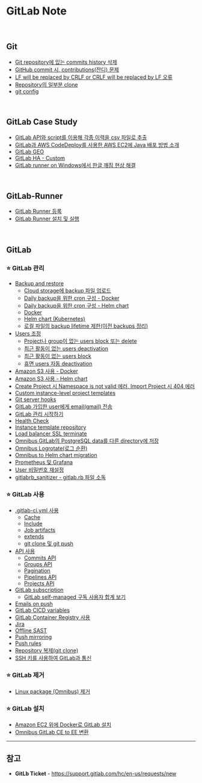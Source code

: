 # GitLab Note

<br>

## Git
- [Git repository에 있는 commits history 삭제](https://github.com/bigmtn1113/GitLab-Note/blob/master/Git/Git%20repository%EC%97%90%20%EC%9E%88%EB%8A%94%20commits%20history%20%EC%82%AD%EC%A0%9C.md)
- [GitHub commit 시, contributions(잔디) 문제](https://github.com/bigmtn1113/GitLab-Note/blob/master/Git/GitHub%20commit%20%EC%8B%9C%2C%20contributions(%EC%9E%94%EB%94%94)%20%EB%AC%B8%EC%A0%9C.md)
- [LF will be replaced by CRLF or CRLF will be replaced by LF 오류](https://github.com/bigmtn1113/GitLab-Note/blob/master/Git/LF%20will%20be%20replaced%20by%20CRLF%20or%20CRLF%20will%20be%20replaced%20by%20LF%20%EC%98%A4%EB%A5%98.md)
- [Repository의 일부분 clone](https://github.com/bigmtn1113/GitLab-Note/blob/master/Git/Repository%EC%9D%98%20%EC%9D%BC%EB%B6%80%EB%B6%84%20clone.md)
- [git config](https://github.com/bigmtn1113/GitLab-Note/blob/master/Git/git%20config.md)

<br>

## GitLab Case Study
- [GitLab API와 script를 이용해 각종 이력을 csv 파일로 추출](https://github.com/bigmtn1113/GitLab-Note/blob/master/GitLab%20Case%20Study/GitLab%20API%EC%99%80%20script%EB%A5%BC%20%EC%9D%B4%EC%9A%A9%ED%95%B4%20%EA%B0%81%EC%A2%85%20%EC%9D%B4%EB%A0%A5%EC%9D%84%20csv%20%ED%8C%8C%EC%9D%BC%EB%A1%9C%20%EC%B6%94%EC%B6%9C)
- [GitLab과 AWS CodeDeploy를 사용한 AWS EC2에 Java 배포 방법 소개](https://github.com/bigmtn1113/GitLab-Note/tree/master/GitLab%20Case%20Study/GitLab%EA%B3%BC%20AWS%20CodeDeploy%EB%A5%BC%20%EC%82%AC%EC%9A%A9%ED%95%9C%20AWS%20EC2%EC%97%90%20Java%20%EB%B0%B0%ED%8F%AC%20%EB%B0%A9%EB%B2%95%20%EC%86%8C%EA%B0%9C)
- [GitLab GEO](https://github.com/bigmtn1113/GitLab-Note/blob/master/GitLab%20Case%20Study/GitLab%20GEO.md)
- [GitLab HA - Custom](https://github.com/bigmtn1113/GitLab-Note/blob/master/GitLab%20Case%20Study/GitLab%20HA%20-%20Custom.md)
- [GitLab runner on Windows에서 한글 깨짐 현상 해결](https://github.com/bigmtn1113/GitLab-Note/blob/master/GitLab%20Case%20Study/GitLab%20runner%20on%20Windows%EC%97%90%EC%84%9C%20%ED%95%9C%EA%B8%80%20%EA%B9%A8%EC%A7%90%20%ED%98%84%EC%83%81%20%ED%95%B4%EA%B2%B0.md)

<br>

## GitLab-Runner
- [GitLab Runner 등록](https://github.com/bigmtn1113/GitLab-Note/blob/master/GitLab-Runner/GitLab%20Runner%20%EB%93%B1%EB%A1%9D.md)
- [GitLab Runner 설치 및 실행](https://github.com/bigmtn1113/GitLab-Note/blob/master/GitLab-Runner/GitLab%20Runner%20%EC%84%A4%EC%B9%98%20%EB%B0%8F%20%EC%8B%A4%ED%96%89.md)

<br>

## GitLab
### ⭐ GitLab 관리
- [Backup and restore](https://github.com/bigmtn1113/GitLab-Note/tree/master/GitLab/GitLab%20%EA%B4%80%EB%A6%AC/Backup%20and%20restore)
  - [Cloud storage에 backup 파일 업로드](https://github.com/bigmtn1113/GitLab-Note/blob/master/GitLab/GitLab%20%EA%B4%80%EB%A6%AC/Backup%20and%20restore/Cloud%20storage%EC%97%90%20backup%20%ED%8C%8C%EC%9D%BC%20%EC%97%85%EB%A1%9C%EB%93%9C.md)
  - [Daily backup을 위한 cron 구성 - Docker](https://github.com/bigmtn1113/GitLab-Note/blob/master/GitLab/GitLab%20%EA%B4%80%EB%A6%AC/Backup%20and%20restore/Daily%20backup%EC%9D%84%20%EC%9C%84%ED%95%9C%20cron%20%EA%B5%AC%EC%84%B1%20-%20Docker.md)
  - [Daily backup을 위한 cron 구성 - Helm chart](https://github.com/bigmtn1113/GitLab-Note/blob/master/GitLab/GitLab%20%EA%B4%80%EB%A6%AC/Backup%20and%20restore/Daily%20backup%EC%9D%84%20%EC%9C%84%ED%95%9C%20cron%20%EA%B5%AC%EC%84%B1%20-%20Helm%20chart.md)
  - [Docker](https://github.com/bigmtn1113/GitLab-Note/blob/master/GitLab/GitLab%20%EA%B4%80%EB%A6%AC/Backup%20and%20restore/Docker.md)
  - [Helm chart (Kubernetes)](https://github.com/bigmtn1113/GitLab-Note/blob/master/GitLab/GitLab%20%EA%B4%80%EB%A6%AC/Backup%20and%20restore/Helm%20chart%20(Kubernetes).md)
  - [로컬 파일의 backup lifetime 제한(이전 backups 정리)](https://github.com/bigmtn1113/GitLab-Note/blob/master/GitLab/GitLab%20%EA%B4%80%EB%A6%AC/Backup%20and%20restore/%EB%A1%9C%EC%BB%AC%20%ED%8C%8C%EC%9D%BC%EC%9D%98%20backup%20lifetime%20%EC%A0%9C%ED%95%9C(%EC%9D%B4%EC%A0%84%20backups%20%EC%A0%95%EB%A6%AC).md)
- [Users 조정](https://github.com/bigmtn1113/GitLab-Note/tree/master/GitLab/GitLab%20%EA%B4%80%EB%A6%AC/Users%20%EC%A1%B0%EC%A0%95)
  - [Project나 group이 없는 users block 또는 delete](https://github.com/bigmtn1113/GitLab-Note/blob/master/GitLab/GitLab%20%EA%B4%80%EB%A6%AC/Users%20%EC%A1%B0%EC%A0%95/Project%EB%82%98%20group%EC%9D%B4%20%EC%97%86%EB%8A%94%20users%20block%20%EB%98%90%EB%8A%94%20delete.md)
  - [최근 활동이 없는 users deactivation](https://github.com/bigmtn1113/GitLab-Note/blob/master/GitLab/GitLab%20%EA%B4%80%EB%A6%AC/Users%20%EC%A1%B0%EC%A0%95/%EC%B5%9C%EA%B7%BC%20%ED%99%9C%EB%8F%99%EC%9D%B4%20%EC%97%86%EB%8A%94%20users%20deactivation.md)
  - [최근 활동이 없는 users block](https://github.com/bigmtn1113/GitLab-Note/blob/master/GitLab/GitLab%20%EA%B4%80%EB%A6%AC/Users%20%EC%A1%B0%EC%A0%95/%EC%B5%9C%EA%B7%BC%20%ED%99%9C%EB%8F%99%EC%9D%B4%20%EC%97%86%EB%8A%94%20users%20block.md)
  - [휴면 users 자동 deactivation](https://github.com/bigmtn1113/GitLab-Note/blob/master/GitLab/GitLab%20%EA%B4%80%EB%A6%AC/Users%20%EC%A1%B0%EC%A0%95/%ED%9C%B4%EB%A9%B4%20users%20%EC%9E%90%EB%8F%99%20deactivation%20.md)
- [Amazon S3 사용 - Docker](https://github.com/bigmtn1113/GitLab-Note/blob/master/GitLab/GitLab%20%EA%B4%80%EB%A6%AC/Amazon%20S3%20%EC%82%AC%EC%9A%A9%20-%20Docker.md)
- [Amazon S3 사용 - Helm chart](https://github.com/bigmtn1113/GitLab-Note/blob/master/GitLab/GitLab%20%EA%B4%80%EB%A6%AC/Amazon%20S3%20%EC%82%AC%EC%9A%A9%20-%20Helm%20chart.md)
- [Create Project 시 Namespace is not valid 에러, Import Project 시 404 에러](https://github.com/bigmtn1113/GitLab-Note/blob/master/GitLab/GitLab%20%EA%B4%80%EB%A6%AC/Create%20Project%20%EC%8B%9C%20Namespace%20is%20not%20valid%20%EC%97%90%EB%9F%AC%2C%20Import%20Project%20%EC%8B%9C%20404%20%EC%97%90%EB%9F%AC.md)
- [Custom instance-level project templates](https://github.com/bigmtn1113/GitLab-Note/blob/master/GitLab/GitLab%20%EA%B4%80%EB%A6%AC/Custom%20instance-level%20project%20templates.md)
- [Git server hooks](https://github.com/bigmtn1113/GitLab-Note/blob/master/GitLab/GitLab%20%EA%B4%80%EB%A6%AC/Git%20server%20hooks.md)
- [GitLab 가입한 user에게 email(gmail) 전송](https://github.com/bigmtn1113/GitLab-Note/blob/master/GitLab/GitLab%20%EA%B4%80%EB%A6%AC/GitLab%20%EA%B0%80%EC%9E%85%ED%95%9C%20user%EC%97%90%EA%B2%8C%20email(gmail)%20%EC%A0%84%EC%86%A1.md)
- [GitLab 관리 시작하기](https://github.com/bigmtn1113/GitLab-Note/blob/master/GitLab/GitLab%20%EA%B4%80%EB%A6%AC/GitLab%20%EA%B4%80%EB%A6%AC%20%EC%8B%9C%EC%9E%91%ED%95%98%EA%B8%B0.md)
- [Health Check](https://github.com/bigmtn1113/GitLab-Note/blob/master/GitLab/GitLab%20%EA%B4%80%EB%A6%AC/Health%20Check.md)
- [Instance template repository](https://github.com/bigmtn1113/GitLab-Note/blob/master/GitLab/GitLab%20%EA%B4%80%EB%A6%AC/Instance%20template%20repository.md)
- [Load balancer SSL terminate](https://github.com/bigmtn1113/GitLab-Note/blob/master/GitLab/GitLab%20%EA%B4%80%EB%A6%AC/Load%20balancer%20SSL%20terminate.md)
- [Omnibus GitLab의 PostgreSQL data를 다른 directory에 저장](https://github.com/bigmtn1113/GitLab-Note/blob/master/GitLab/GitLab%20%EA%B4%80%EB%A6%AC/Omnibus%20GitLab%EC%9D%98%20PostgreSQL%20data%EB%A5%BC%20%EB%8B%A4%EB%A5%B8%20directory%EC%97%90%20%EC%A0%80%EC%9E%A5.md)
- [Omnibus Logrotate(로그 순환)](https://github.com/bigmtn1113/GitLab-Note/blob/master/GitLab/GitLab%20%EA%B4%80%EB%A6%AC/Omnibus%20Logrotate(%EB%A1%9C%EA%B7%B8%20%EC%88%9C%ED%99%98).md)
- [Omnibus to Helm chart migration](https://github.com/bigmtn1113/GitLab-Note/blob/master/GitLab/GitLab%20%EA%B4%80%EB%A6%AC/Omnibus%20to%20Helm%20chart%20migration.md)
- [Prometheus 및 Grafana](https://github.com/bigmtn1113/GitLab-Note/blob/master/GitLab/GitLab%20%EA%B4%80%EB%A6%AC/Prometheus%20%EB%B0%8F%20Grafana.md)
- [User 비밀번호 재설정](https://github.com/bigmtn1113/GitLab-Note/blob/master/GitLab/GitLab%20%EA%B4%80%EB%A6%AC/User%20%EB%B9%84%EB%B0%80%EB%B2%88%ED%98%B8%20%EC%9E%AC%EC%84%A4%EC%A0%95.md)
- [gitlabrb_sanitizer - gitlab.rb 파일 소독](https://github.com/bigmtn1113/GitLab-Note/blob/master/GitLab/GitLab%20%EA%B4%80%EB%A6%AC/gitlabrb_sanitizer%20-%20gitlab.rb%20%ED%8C%8C%EC%9D%BC%20%EC%86%8C%EB%8F%85.md)

### ⭐ GitLab 사용
- [.gitlab-ci.yml 사용](https://github.com/bigmtn1113/GitLab-Note/tree/master/GitLab/GitLab%20%EC%82%AC%EC%9A%A9/.gitlab-ci.yml%20%EC%82%AC%EC%9A%A9)
  - [Cache](https://github.com/bigmtn1113/GitLab-Note/blob/master/GitLab/GitLab%20%EC%82%AC%EC%9A%A9/.gitlab-ci.yml%20%EC%82%AC%EC%9A%A9/Cache.md)
  - [Include](https://github.com/bigmtn1113/GitLab-Note/blob/master/GitLab/GitLab%20%EC%82%AC%EC%9A%A9/.gitlab-ci.yml%20%EC%82%AC%EC%9A%A9/Include.md)
  - [Job artifacts](https://github.com/bigmtn1113/GitLab-Note/blob/master/GitLab/GitLab%20%EC%82%AC%EC%9A%A9/.gitlab-ci.yml%20%EC%82%AC%EC%9A%A9/Job%20artifacts.md)
  - [extends](https://github.com/bigmtn1113/GitLab-Note/blob/master/GitLab/GitLab%20%EC%82%AC%EC%9A%A9/.gitlab-ci.yml%20%EC%82%AC%EC%9A%A9/extends.md)
  - [git clone 및 git push](https://github.com/bigmtn1113/GitLab-Note/blob/master/GitLab/GitLab%20%EC%82%AC%EC%9A%A9/.gitlab-ci.yml%20%EC%82%AC%EC%9A%A9/git%20clone%20%EB%B0%8F%20git%20push.md)
- [API 사용](https://github.com/bigmtn1113/GitLab-Note/tree/master/GitLab/GitLab%20%EC%82%AC%EC%9A%A9/API%20%EC%82%AC%EC%9A%A9)
  - [Commits API](https://github.com/bigmtn1113/GitLab-Note/blob/master/GitLab/GitLab%20%EC%82%AC%EC%9A%A9/API%20%EC%82%AC%EC%9A%A9/Commits%20API.md)
  - [Groups API](https://github.com/bigmtn1113/GitLab-Note/blob/master/GitLab/GitLab%20%EC%82%AC%EC%9A%A9/API%20%EC%82%AC%EC%9A%A9/Groups%20API.md)
  - [Pagination](https://github.com/bigmtn1113/GitLab-Note/blob/master/GitLab/GitLab%20%EC%82%AC%EC%9A%A9/API%20%EC%82%AC%EC%9A%A9/Pagination.md)
  - [Pipelines API](https://github.com/bigmtn1113/GitLab-Note/blob/master/GitLab/GitLab%20%EC%82%AC%EC%9A%A9/API%20%EC%82%AC%EC%9A%A9/Pipelines%20API.md)
  - [Projects API](https://github.com/bigmtn1113/GitLab-Note/blob/master/GitLab/GitLab%20%EC%82%AC%EC%9A%A9/API%20%EC%82%AC%EC%9A%A9/Projects%20API.md)
- [GitLab subscription](https://github.com/bigmtn1113/GitLab-Note/tree/master/GitLab/GitLab%20%EC%82%AC%EC%9A%A9/GitLab%20subscription)
  - [GitLab self-managed 구독 사용자 합계 보기](https://github.com/bigmtn1113/GitLab-Note/blob/master/GitLab/GitLab%20%EC%82%AC%EC%9A%A9/GitLab%20subscription/GitLab%20self-managed%20%EA%B5%AC%EB%8F%85%20%EC%82%AC%EC%9A%A9%EC%9E%90%20%ED%95%A9%EA%B3%84%20%EB%B3%B4%EA%B8%B0.md)
- [Emails on push](https://github.com/bigmtn1113/GitLab-Note/blob/master/GitLab/GitLab%20%EC%82%AC%EC%9A%A9/Emails%20on%20push.md)
- [GitLab CICD variables](https://github.com/bigmtn1113/GitLab-Note/blob/master/GitLab/GitLab%20%EC%82%AC%EC%9A%A9/GitLab%20CICD%20variables.md)
- [GitLab Container Registry 사용](https://github.com/bigmtn1113/GitLab-Note/blob/master/GitLab/GitLab%20%EC%82%AC%EC%9A%A9/GitLab%20Container%20Registry%20%EC%82%AC%EC%9A%A9.md)
- [Jira](https://github.com/bigmtn1113/GitLab-Note/blob/master/GitLab/GitLab%20%EC%82%AC%EC%9A%A9/Jira.md)
- [Offline SAST](https://github.com/bigmtn1113/GitLab-Note/blob/master/GitLab/GitLab%20%EC%82%AC%EC%9A%A9/Offline%20SAST.md)
- [Push mirroring](https://github.com/bigmtn1113/GitLab-Note/blob/master/GitLab/GitLab%20%EC%82%AC%EC%9A%A9/Push%20mirroring.md)
- [Push rules](https://github.com/bigmtn1113/GitLab-Note/blob/master/GitLab/GitLab%20%EC%82%AC%EC%9A%A9/Push%20rules.md)
- [Repository 복제(git clone)](https://github.com/bigmtn1113/GitLab-Note/blob/master/GitLab/GitLab%20%EC%82%AC%EC%9A%A9/Repository%20%EB%B3%B5%EC%A0%9C(git%20clone).md)
- [SSH 키를 사용하여 GitLab과 통신](https://github.com/bigmtn1113/GitLab-Note/blob/master/GitLab/GitLab%20%EC%82%AC%EC%9A%A9/SSH%20%ED%82%A4%EB%A5%BC%20%EC%82%AC%EC%9A%A9%ED%95%98%EC%97%AC%20GitLab%EA%B3%BC%20%ED%86%B5%EC%8B%A0.md)

### ⭐ GitLab 제거
- [Linux package (Omnibus) 제거](https://github.com/bigmtn1113/GitLab-Note/blob/master/GitLab/GitLab%20%EC%A0%9C%EA%B1%B0/Linux%20package%20(Omnibus)%20%EC%A0%9C%EA%B1%B0.md)

### ⭐ GitLab 설치
- [Amazon EC2 위에 Docker로 GitLab 설치](https://github.com/bigmtn1113/GitLab-Note/blob/master/GitLab/GitLab%20%EC%84%A4%EC%B9%98/Amazon%20EC2%20%EC%9C%84%EC%97%90%20Docker%EB%A1%9C%20GitLab%20%EC%84%A4%EC%B9%98.md)
- [Omnibus GitLab CE to EE 변환](https://github.com/bigmtn1113/GitLab-Note/blob/master/GitLab/GitLab%20%EC%84%A4%EC%B9%98/Omnibus%20GitLab%20CE%20to%20EE%20%EB%B3%80%ED%99%98.md)

<hr>

## 참고
- **GitLb Ticket** - https://support.gitlab.com/hc/en-us/requests/new
